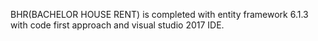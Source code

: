 BHR(BACHELOR HOUSE RENT) is completed with entity framework 6.1.3 with code first approach and visual studio 2017 IDE.
